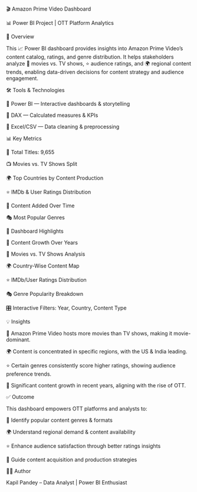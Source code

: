 🎬 Amazon Prime Video Dashboard

📊 Power BI Project | OTT Platform Analytics

📌 Overview

This 📈 Power BI dashboard provides insights into Amazon Prime Video’s content catalog, ratings, and genre distribution. It helps stakeholders analyze 🎥 movies vs. TV shows, ⭐ audience ratings, and 🌍 regional content trends, enabling data-driven decisions for content strategy and audience engagement.

🛠 Tools & Technologies

🧩 Power BI — Interactive dashboards & storytelling

🧮 DAX — Calculated measures & KPIs

📂 Excel/CSV — Data cleaning & preprocessing

📊 Key Metrics

🎥 Total Titles: 9,655

📺 Movies vs. TV Shows Split

🌍 Top Countries by Content Production

⭐ IMDb & User Ratings Distribution

📆 Content Added Over Time

🎭 Most Popular Genres

📌 Dashboard Highlights

📅 Content Growth Over Years

🎥 Movies vs. TV Shows Analysis

🌍 Country-Wise Content Map

⭐ IMDb/User Ratings Distribution

🎭 Genre Popularity Breakdown

🎛 Interactive Filters: Year, Country, Content Type

💡 Insights

🎥 Amazon Prime Video hosts more movies than TV shows, making it movie-dominant.

🌍 Content is concentrated in specific regions, with the US & India leading.

⭐ Certain genres consistently score higher ratings, showing audience preference trends.

📅 Significant content growth in recent years, aligning with the rise of OTT.

✅ Outcome

This dashboard empowers OTT platforms and analysts to:

🎯 Identify popular content genres & formats

🌍 Understand regional demand & content availability

⭐ Enhance audience satisfaction through better ratings insights

🚀 Guide content acquisition and production strategies

🙋‍♀ Author

Kapil Pandey – Data Analyst | Power BI Enthusiast
